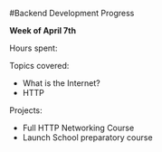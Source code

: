 #Backend Development Progress

**Week of April 7th**

Hours spent:

Topics covered: 
- What is the Internet? 
- HTTP 

Projects: 
- Full HTTP Networking Course
- Launch School preparatory course

